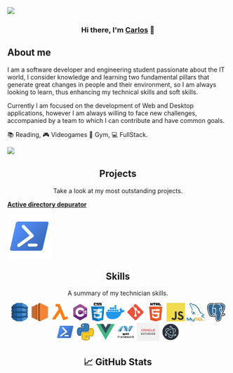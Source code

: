 ![](https://hit.yhype.me/github/profile?user_id=44925968)
<h3 align="center">
Hi there, I'm <a href="https://www.linkedin.com/in/carmc99" target="_blank" rel="noreferrer">Carlos</a> 👋
</h3>

## About me
I am a software developer and engineering student passionate about the IT world, I consider knowledge and learning two fundamental pillars that generate great changes in people and their environment, so I am always looking to learn, thus enhancing my technical skills and soft skills.

Currently I am focused on the development of Web and Desktop applications, however I am always willing to face new challenges, accompanied by a team to which I can contribute and have common goals.

:books: Reading, :video_game: Videogames :running: Gym, 💻 FullStack.  
  
![](https://komarev.com/ghpvc/?username=carmc99&color=blueviolet)

<h2 align="center">Projects</h2>
<p align="center">Take a look at my most outstanding projects.</p>
  
<a href="https://github.com/carmc99/ADepurator" target="_blank" rel="noreferrer">**Active directory depurator**</a> 

<img align='center' src='https://raw.githubusercontent.com/carmc99/carmc99/master/icons/powershell.png' width="100px"  height='100px'>


<h2 align="center">Skills</h2>
<p align="center">A summary of my technician skills.</p>

<p align="center">
  <img src='https://raw.githubusercontent.com/carmc99/carmc99/master/icons/aws-dynamodb.png' height='42px' alt="Aws Dynamo db"/>
  <img src='https://raw.githubusercontent.com/carmc99/carmc99/master/icons/aws-ec2.png' height='42px' alt="Aws EC2"/>
  <img src='https://raw.githubusercontent.com/carmc99/carmc99/master/icons/aws-lambda.png' height='42px' alt="Aws Lambda"/>
  <img src='https://raw.githubusercontent.com/carmc99/carmc99/master/icons/csharp.png' height='42px' alt="C#"/>
  <img src='https://raw.githubusercontent.com/carmc99/carmc99/master/icons/css.png' height='42px' alt="CSS"/>
  <img src='https://raw.githubusercontent.com/carmc99/carmc99/master/icons/docker.png' height='42px' alt="Docker"/>
  <img src='https://raw.githubusercontent.com/carmc99/carmc99/master/icons/git.png' height='42px' alt="Git"/>
  <img src='https://raw.githubusercontent.com/carmc99/carmc99/master/icons/html.png' height='42px' alt="Html"/>
  <img src='https://raw.githubusercontent.com/carmc99/carmc99/master/icons/javascript.jpg' height='42px' alt="JavaScript"/>
  <img src='https://raw.githubusercontent.com/carmc99/carmc99/master/icons/mysql.png' height='42px' alt="MySql">
  <img src='https://raw.githubusercontent.com/carmc99/carmc99/master/icons/postgresql.png' height='42px' alt="Postgresql">
  <img src='https://raw.githubusercontent.com/carmc99/carmc99/master/icons/powershell.png' height='42px' alt="Powershell">
  <img src='https://raw.githubusercontent.com/carmc99/carmc99/master/icons/python.png' height='42px' alt="Python">
  <img src='https://raw.githubusercontent.com/carmc99/carmc99/master/icons/vue.png' height='42px' alt="VueJs">
  <img src='https://raw.githubusercontent.com/carmc99/carmc99/master/icons/wpf.png' height='42px' alt="Window presentation foundation - WPF">
  <img src='https://raw.githubusercontent.com/carmc99/carmc99/master/icons/oracle-database.png' height='42px' alt="Oracle database"/>
  <img src='https://raw.githubusercontent.com/carmc99/carmc99/master/icons/electron.png' height='42px' alt="Electron JS">
</p>

<h2 align="center">📈 GitHub Stats</h2>
